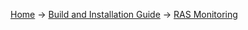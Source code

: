 [Home](Home) -> [Build and Installation Guide](2-Build-and-Installation-Guide) -> [RAS Monitoring](2.3-RAS-Monitoring)
